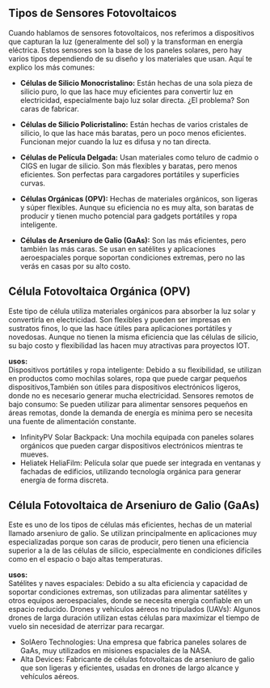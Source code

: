 
## Tipos de Sensores Fotovoltaicos
Cuando hablamos de sensores fotovoltaicos, nos referimos a dispositivos que capturan la luz (generalmente del sol) y la transforman en energía eléctrica. Estos sensores son la base de los paneles solares, pero hay varios tipos dependiendo de su diseño y los materiales que usan. Aquí te explico los más comunes:

- **Células de Silicio Monocristalino:** Están hechas de una sola pieza de silicio puro, lo que las hace muy eficientes para convertir luz en electricidad, especialmente bajo luz solar directa. ¿El problema? Son caras de fabricar.

- **Células de Silicio Policristalino:** Están hechas de varios cristales de silicio, lo que las hace más baratas, pero un poco menos eficientes. Funcionan mejor cuando la luz es difusa y no tan directa.

- **Células de Película Delgada:** Usan materiales como teluro de cadmio o CIGS en lugar de silicio. Son más flexibles y baratas, pero menos eficientes. Son perfectas para cargadores portátiles y superficies curvas.

- **Células Orgánicas (OPV):** Hechas de materiales orgánicos, son ligeras y súper flexibles. Aunque su eficiencia no es muy alta, son baratas de producir y tienen mucho potencial para gadgets portátiles y ropa inteligente.

- **Células de Arseniuro de Galio (GaAs):** Son las más eficientes, pero también las más caras. Se usan en satélites y aplicaciones aeroespaciales porque soportan condiciones extremas, pero no las verás en casas por su alto costo.

## Célula Fotovoltaica Orgánica (OPV)
Este tipo de célula utiliza materiales orgánicos para absorber la luz solar y convertirla en electricidad. Son flexibles y pueden ser impresas en sustratos finos, lo que las hace útiles para aplicaciones portátiles y novedosas. Aunque no tienen la misma eficiencia que las células de silicio, su bajo costo y flexibilidad las hacen muy atractivas para proyectos IOT.

**usos:**  
Dispositivos portátiles y ropa inteligente: Debido a su flexibilidad, se utilizan en productos como mochilas solares, ropa que puede cargar pequeños dispositivos,También son útiles para dispositivos electrónicos ligeros, donde no es necesario generar mucha electricidad.
Sensores remotos de bajo consumo: Se pueden utilizar para alimentar sensores pequeños en áreas remotas, donde la demanda de energía es mínima pero se necesita una fuente de alimentación constante.
- InfinityPV Solar Backpack: Una mochila equipada con paneles solares orgánicos que pueden cargar dispositivos electrónicos mientras te mueves.
- Heliatek HeliaFilm: Película solar que puede ser integrada en ventanas y fachadas de edificios, utilizando tecnología orgánica para generar energía de forma discreta. 

## Célula Fotovoltaica de Arseniuro de Galio (GaAs)
Este es uno de los tipos de células más eficientes, hechas de un material llamado arseniuro de galio. Se utilizan principalmente en aplicaciones muy especializadas porque son caras de producir, pero tienen una eficiencia superior a la de las células de silicio, especialmente en condiciones difíciles como en el espacio o bajo altas temperaturas.

**usos:**  
Satélites y naves espaciales: Debido a su alta eficiencia y capacidad de soportar condiciones extremas, son utilizadas para alimentar satélites y otros equipos aeroespaciales, donde se necesita energía confiable en un espacio reducido.
Drones y vehículos aéreos no tripulados (UAVs): Algunos drones de larga duración utilizan estas células para maximizar el tiempo de vuelo sin necesidad de aterrizar para recargar.
- SolAero Technologies: Una empresa que fabrica paneles solares de GaAs, muy utilizados en misiones espaciales de la NASA.
- Alta Devices: Fabricante de células fotovoltaicas de arseniuro de galio que son ligeras y eficientes, usadas en drones de largo alcance y vehículos aéreos.

